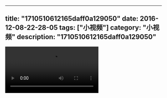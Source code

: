 
---
title: "1710510612165daff0a129050"
date: 2016-12-08-22-28-05
tags: ["小视频"]
category: "小视频"
description: "1710510612165daff0a129050"
---
<video src="http://ohtsqip0g.bkt.clouddn.com/1710510612165daff0a129050.mp4" controls="controls"></video>
